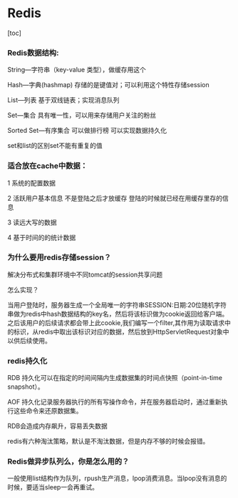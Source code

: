 # Redis

[toc]

### Redis数据结构:

String—字符串（key-value 类型），做缓存用这个

Hash—字典(hashmap) 存储的是键值对；可以利用这个特性存储session

List—列表 基于双线链表；实现消息队列

Set—集合 具有唯一性，可以用来存储用户关注的粉丝

Sorted Set—有序集合 可以做排行榜 可以实现数据持久化

set和list的区别set不能有重复的值

### 适合放在cache中数据：

1 系统的配置数据

2 活跃用户基本信息  不是登陆之后才放缓存    登陆的时候就已经在用缓存里存的信息

3 读远大写的数据

4 基于时间的的统计数据

### 为什么要用redis存储session？
解决分布式和集群环境中不同tomcat的session共享问题

怎么实现？

当用户登陆时，服务器生成一个全局唯一的字符串SESSION:日期:20位随机字符串做为redis中hash数据结构的key名，然后将该标识做为cookie返回给客户端。之后该用户的后续请求都会带上此cookie,我们编写一个filter,其作用为读取请求中的标识，从redis中取出该标识对应的数据，然后放到HttpServletRequest对象中以供后续使用。

### redis持久化
RDB 持久化可以在指定的时间间隔内生成数据集的时间点快照（point-in-time snapshot）。

AOF 持久化记录服务器执行的所有写操作命令，并在服务器启动时，通过重新执行这些命令来还原数据集。

RDB会造成内存飙升，容易丢失数据

redis有六种淘汰策略，默认是不淘汰数据，但是内存不够的时候会报错。

### Redis做异步队列么，你是怎么用的？

一般使用list结构作为队列，rpush生产消息，lpop消费消息。当lpop没有消息的时候，要适当sleep一会再重试。